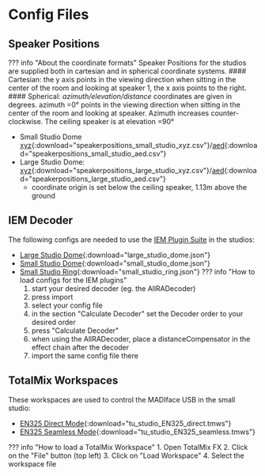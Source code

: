 # Config Files

## Speaker Positions

??? info "About the coordinate formats"
    Speaker Positions for the studios are supplied both in cartesian and in spherical coordinate systems.
    #### Cartesian:
    the y axis points in the viewing direction when sitting in the center of the room and looking at speaker 1, the x axis points to the right.
    #### Spherical:
    *azimuth/elevation/distance* coordinates are given in degrees. azimuth =0° points in the viewing direction when sitting in the center of the room and looking at speaker. Azimuth increases counter-clockwise. The ceiling speaker is at elevation =90°

- Small Studio Dome [xyz](configs/small_studio_speakers_xyz.csv){:download="speakerpositions_small_studio_xyz.csv"}/[aed](configs/small_studio_speakers_aed.csv){:download="speakerpositions_small_studio_aed.csv"}
- Large Studio Dome: [xyz](configs/large_studio_speakers_xyz.csv){:download="speakerpositions_large_studio_xyz.csv"}/[aed](configs/large_studio_speakers_aed.csv){:download="speakerpositions_large_studio_aed.csv"}
    - coordinate origin is set below the ceiling speaker, 1.13m above the ground


## IEM Decoder

The following configs are needed to use the [IEM Plugin Suite](https://plugins.iem.at/) in the studios:

- [Large Studio Dome](configs/large_studio_dome.json){:download="large_studio_dome.json"}
- [Small Studio Dome](configs/small_studio_dome.json){:download="small_studio_dome.json"}
- [Small Studio Ring](configs/small_studio_8ring.json){:download="small_studio_ring.json"}
??? info "How to load configs for the IEM plugins"
    1. start your desired decoder (eg. the AllRADecoder)
    2. press import
    3. select your config file
    4. in the section "Calculate Decoder" set the Decoder order to your desired order
    5. press "Calculate Decoder"
    6. when using the AllRADecoder, place a distanceCompensator in the effect chain after the decoder
    7. import the same config file there

## TotalMix Workspaces

These workspaces are used to control the MADIface USB in the small studio:

- [EN325 Direct Mode](configs/tu_studio_EN325_direct.tmws){:download="tu_studio_EN325_direct.tmws"}
- [EN325 Seamless Mode](configs/tu_studio_EN325_seamless.tmws){:download="tu_studio_EN325_seamless.tmws"}

??? info "How to load a TotalMix Workspace"
    1. Open TotalMix FX
    2. Click on the "File" button (top left)
    3. Click on "Load Workspace"
    4. Select the workspace file
